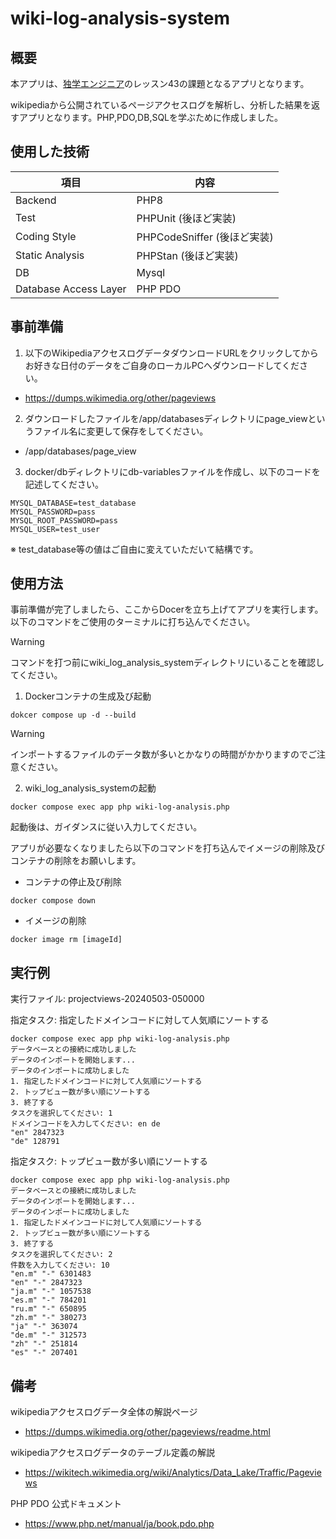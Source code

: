 # wiki-log-analysis-system

## 概要

本アプリは、[独学エンジニア](https://dokugaku-engineer.com/, "独学エンジニアHome")のレッスン43の課題となるアプリとなります。

wikipediaから公開されているページアクセスログを解析し、分析した結果を返すアプリとなります。PHP,PDO,DB,SQLを学ぶために作成しました。

## 使用した技術
| 項目 | 内容 |
| --- | --- |
| Backend | PHP8 |
| Test | PHPUnit (後ほど実装) |
| Coding Style | PHPCodeSniffer (後ほど実装) |
| Static Analysis | PHPStan (後ほど実装) |
| DB | Mysql |
| Database Access Layer | PHP PDO |

## 事前準備
1. 以下のWikipediaアクセスログデータダウンロードURLをクリックしてからお好きな日付のデータをご自身のローカルPCへダウンロードしてください。
- https://dumps.wikimedia.org/other/pageviews

2. ダウンロードしたファイルを/app/databasesディレクトリにpage_viewというファイル名に変更して保存をしてください。
- /app/databases/page_view

3. docker/dbディレクトリにdb-variablesファイルを作成し、以下のコードを記述してください。
```
MYSQL_DATABASE=test_database
MYSQL_PASSWORD=pass
MYSQL_ROOT_PASSWORD=pass
MYSQL_USER=test_user
```
※ test_database等の値はご自由に変えていただいて結構です。

## 使用方法
事前準備が完了しましたら、ここからDocerを立ち上げてアプリを実行します。
以下のコマンドをご使用のターミナルに打ち込んでください。

> [!WARNING]
> コマンドを打つ前にwiki_log_analysis_systemディレクトリにいることを確認してください。

1. Dockerコンテナの生成及び起動
```
dokcer compose up -d --build
```
> [!WARNING]
> インポートするファイルのデータ数が多いとかなりの時間がかかりますのでご注意ください。

2. wiki_log_analysis_systemの起動
```
docker compose exec app php wiki-log-analysis.php
```

起動後は、ガイダンスに従い入力してください。

アプリが必要なくなりましたら以下のコマンドを打ち込んでイメージの削除及びコンテナの削除をお願いします。
- コンテナの停止及び削除
```
docker compose down
```
- イメージの削除
```
docker image rm [imageId]
```

## 実行例
実行ファイル: projectviews-20240503-050000

指定タスク: 指定したドメインコードに対して人気順にソートする
```
docker compose exec app php wiki-log-analysis.php
データベースとの接続に成功しました
データのインポートを開始します...
データのインポートに成功しました
1. 指定したドメインコードに対して人気順にソートする
2. トップビュー数が多い順にソートする
3. 終了する
タスクを選択してください: 1
ドメインコードを入力してください: en de
"en" 2847323
"de" 128791
```

指定タスク: トップビュー数が多い順にソートする
```
docker compose exec app php wiki-log-analysis.php
データベースとの接続に成功しました
データのインポートを開始します...
データのインポートに成功しました
1. 指定したドメインコードに対して人気順にソートする
2. トップビュー数が多い順にソートする
3. 終了する
タスクを選択してください: 2
件数を入力してください: 10
"en.m" "-" 6301483
"en" "-" 2847323
"ja.m" "-" 1057538
"es.m" "-" 784201
"ru.m" "-" 650895
"zh.m" "-" 380273
"ja" "-" 363074
"de.m" "-" 312573
"zh" "-" 251814
"es" "-" 207401
```

## 備考
wikipediaアクセスログデータ全体の解説ページ
- https://dumps.wikimedia.org/other/pageviews/readme.html

wikipediaアクセスログデータのテーブル定義の解説
- https://wikitech.wikimedia.org/wiki/Analytics/Data_Lake/Traffic/Pageviews

PHP PDO 公式ドキュメント
- https://www.php.net/manual/ja/book.pdo.php
